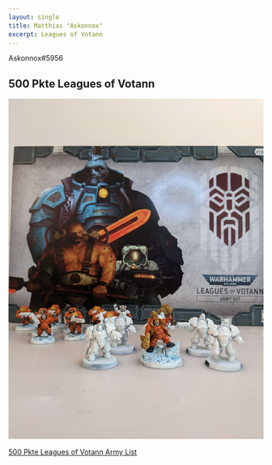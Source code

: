 ```yaml
---
layout: single
title: Matthias "Askonnox"
excerpt: Leagues of Votann
---
```


Askonnox#5956

## 500 Pkte Leagues of Votann

![500 Pkte Leagues of Votann](../assets/images/500_askonnox_1.jpg)

<a href="../assets/armylists/500_askonnox.txt" download>500 Pkte Leagues of Votann Army List</a>